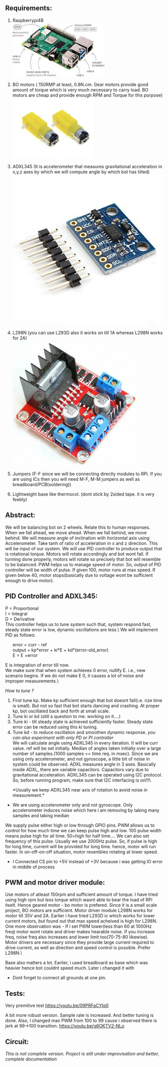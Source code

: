 ## Requirements:
1) Raspberrypi4B\
![](https://github.com/AjinkyaDeshpande39/Raspberrypi-iot/blob/master/Self%20balancing%20bot/RPi.png)

2) BO motors ( 150RMP at least, 0.8N.cm. Gear motors provide good amount of torque which is very much necessary to carry load. BO motors are cheap and provide enough RPM and Torque for this purpose)\
![](https://github.com/AjinkyaDeshpande39/Raspberrypi-iot/blob/master/Self%20balancing%20bot/BO%20motor.png)

3) ADXL345 (It is accelerometer that measures gravitational acceleration in x,y,z axes by which we will compute angle by which bot has tilted)\
![](https://github.com/AjinkyaDeshpande39/Raspberrypi-iot/blob/master/Self%20balancing%20bot/adxl345-triple-axis-accelerometer-india-800x800.jpg)

4) L298N (you can use L293D also it works on till 1A whereas L298N works for 2A)\
![](https://github.com/AjinkyaDeshpande39/Raspberrypi-iot/blob/master/Self%20balancing%20bot/l298.png)

5) Jumpers (F-F since we will be connecting directly modules to RPi. If you are using ICs then you will need M-F, M-M jumpers as well as breadboard/PCB(soldering))

6) Lightweight base like thermocol.
(dont stick by 2sided tape. it is very feebly)


## Abstract:
   We will be balancing bot on 2 wheels. Relate this to human responses. When we fall ahead, we move ahead. When we fall behind, we move behind. We will measure angle of inclination with horizontal axis using Accelerometer. Take tanh of ratio of acceleration in x and z direction. This will be input of our system. We will use PID controller to produce output that is rotational torque. Motors will rotate accordingly and bot wont fall. If tunning done properly, motors will rotate so precisely that bot will resemble to be balanced. PWM helps us to manage speed of motor. So, output of PID controller will be width of pulse. If given 100, motor runs at max speed. If given below 40, motor stops(basically due to voltage wont be sufficient enough to drive motor). 
   
## PID Controller and ADXL345:
   P = Proportional\
   I = Integral\
   D = Derivative\
   This controller helps us to tune system such that, system respond fast, steady state error is low, dynamic oscillations are less.\ 
   We will implement PID as follows:\
      <ul>error = curr - ref\
         output = kp\*error + ki\*E + kd\*(error-old_error)\
         E = E +error </ul>
   E is integration of error till now.\
   We make sure that when system achieves 0 error, nullify E. i.e., new scenario begins. If we do not make E 0, it causes a lot of noise and improper measurements.\
   
   *How to tune ?*
   1) First tune kp. Make kp sufficient enough that bot doesnt fall(i.e. rize time is small). But not so fast that bot starts dancing and crashing. At proper kp, bot oscillated back and forth at small scale.
   2) Tune ki or kd (still a question to me. working on it....)
   3) Tune ki - till steady state is achieved sufficiently faster. Steady state error can be reduced using this ki tuning.
   4) Tune kd - to reduce oscillation and smoothen dynamic response.
   *you can also experiment with only PD or PI controller*\
   We will calculate angle using ADXL345 in every iteration. It will be curr value. ref will be set initially. Median of angles taken initially over a large number of samples.(1000 samples == time req. in msec). Since we are using only accelerometer, and not gyroscope, a little bit of noise in system could be observed. ADXL measures angle in 3 axes. Basically inside ADXL, there are variable capacitors. Capacitors vary due to gravitational acceleration. ADXL345 can be operated using I2C protocol. So, before running program, make sure that I2C interfacing is on!!!\
   
   <ul>*Usually we keep ADXL345 near axis of rotation to avoid noise in measurement.*</ul>
   <ul><li>We are using accelerometer only and not gyroscope. Only accelerometer induces noise which here i am removing by taking many samples and taking median</li></ul>
   
   We supply pulse either high or low through GPIO pins. PWM allows us to control for how much time we can keep pulse high and low. 100 pulse width means pulse high for all time. 50=high for half time.... We can also set frequency of this pulse. Usually we use 2000Hz pulse. So, if pulse is high for long time, current will be provided for long time. hence, motor will run faster. In on-off-on-off situation, motor resembles rotating at lower speed.
   
   <ul><li>I Connected CS pin to +5V instead of +3V because i was getting IO error in middle of process</li></ul>
   
   
## PWM and motor driver module:
   Use motors of atleast 150rpm and sufficient amount of torque. I have tried using high rpm but less torque which wasnt able to bear the load of RPi itselt. Hence geared motor - bo motor is prefered. Since it is a small scale project, BO motors are sufficient. Motor driver module L298N works for motor till 35V and 2A. Earlier i have tried L293D ic which works for lower current motors, but found out that max speed acheived is high for L298N. One more observation was - If i set PWM lower(less than 60 at 1000Hz freq) motor wont rotate and driver makes hearable noise. If you increase freq, noise freq also increases and lower limit too(70-75-80 likewise). \
   Motor drivers are necessary since they provide large current required to drive current, as well as direction and speed control is possible. Prefer L298N.\
   
   Base also matters a lot. Earlier, i used breadboard as base which was heavier hence bot couldnt speed much. Later i changed it with 
   
   <ul><li>Dont forget to connect all grounds at one pin.</li></ul> 
   
   
   
    
## Tests:
Very premitive test
https://youtu.be/09PRFaCYIq0

A bit more robust version. Sample rate is increased. And better tuning is done. Also, I changed max PWM from 100 to 99 cause i observed there is jerk at 99->100 transition. 
https://youtu.be/g6OKTV2-NLo

## Circuit:


*This is not complete version. Project is still under improvisation and better, complete documentation* 
